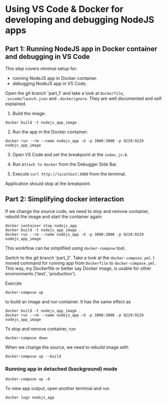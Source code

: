 # Using VS Code & Docker for developing and debugging NodeJS apps

## Part 1: Running NodeJS app in Docker container and debugging in VS Code

This step covers minimal setup for:

- running NodeJS app in Docker container.
- debugging NodeJS app in VS Code.

Open the git branch 'part_1' and take a look at `Dockerfile`, `.vscode/launch.json` 
and `.dockerignore`. They are well documented and self explained.

1. Build the image:

`docker build -t nodejs_app_image .`

2. Run the app in the Docker container:

`docker run --rm --name nodejs_app -d -p 3000:3000 -p 9229:9229 nodejs_app_image`

3. Open VS Code and set the breakpoint at the `index.js:8`.

4. Run `Attach to Docker` from the Debugger Side Bar.

4. Execute `curl http://localhost:3000` from the terminal.

Application should stop at the breakpoint.


## Part 2: Simplifying docker interaction

If we change the source code, we need to stop and remove container, rebuild the
image and start the container again:


    docker container stop nodejs_app  
    docker build -t nodejs_app_image .
    docker run --rm --name nodejs_app -d -p 3000:3000 -p 9229:9229 nodejs_app_image 

This workflow can be simplified using `docker-compose` tool. 

Switch to the git branch 'part_2'. Take a look at the `docker-compose.yml`.
I moved command for running app from `Dockerfile` to `docker-compose.yml`. 
This way, my Dockerfile or better say Docker image, is usable for other 
environments ('test', 'production').

Execute 
  
    docker-compose up
    
to build an image and run container. It has the same effect as

    docker build -t nodejs_app_image .
    docker run --rm --name nodejs_app -d -p 3000:3000 -p 9229:9229 nodejs_app_image

To stop and remove container, run 

    docker-compose down

When we change the source, we need to rebuild image with

    docker-compose up --build

### Running app in detached (background) mode

    docker-compose up -d

To view app output, open another terminal and run

    docker logs nodejs_app
